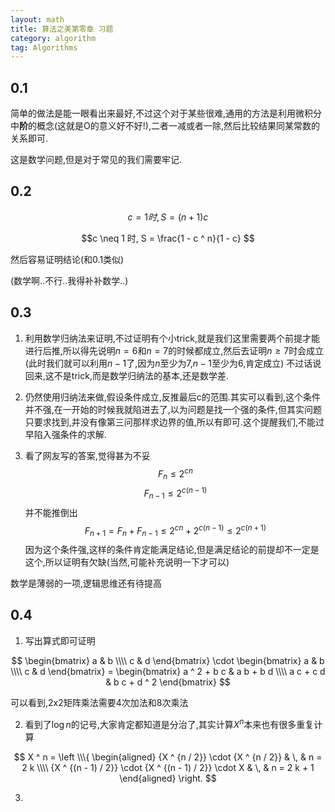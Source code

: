 ```yaml
---
layout: math
title: 算法之美第零章 习题
category: algorithm
tag: Algorithms
---
```


## 0.1

简单的做法是能一眼看出来最好,不过这个对于某些很难,通用的方法是利用微积分中**阶**的概念(这就是O的意义好不好!),二者一减或者一除,然后比较结果同某常数的关系即可.

这是数学问题,但是对于常见的我们需要牢记.

## 0.2

$$c = 1 时, S = (n + 1) c$$

$$c \neq 1 时, S = \frac{1 - c ^ n}{1 - c} $$

然后容易证明结论(和0.1类似)

(数学啊..不行..我得补补数学..)

## 0.3

1. 利用数学归纳法来证明,不过证明有个小trick,就是我们这里需要两个前提才能进行后推,所以得先说明$n = 6$和$n = 7$的时候都成立,然后去证明$n \geq 7$时会成立(此时我们就可以利用$n - 1$了,因为$n$至少为7,$n - 1$至少为6,肯定成立) 不过话说回来,这不是trick,而是数学归纳法的基本,还是数学差.

2. 仍然使用归纳法来做,假设条件成立,反推最后c的范围.其实可以看到,这个条件并不强,在一开始的时候我就陷进去了,以为问题是找一个强的条件,但其实问题只要求找到,并没有像第三问那样求边界的值,所以有即可.这个提醒我们,不能过早陷入强条件的求解.

3. 看了网友写的答案,觉得甚为不妥$$F _ n \leq 2 ^ {c n}$$ $$F _ {n - 1} \leq 2 ^ {c (n - 1)}$$并不能推倒出$$F _ {n + 1} = F _ n + F _ {n - 1} \leq 2 ^ {c n} + 2 ^ {c (n - 1)} \leq 2 ^ {c (n + 1)}$$ 因为这个条件强,这样的条件肯定能满足结论,但是满足结论的前提却不一定是这个,所以证明有欠缺(当然,可能补充说明一下才可以)

数学是薄弱的一项,逻辑思维还有待提高

## 0.4

1. 写出算式即可证明

$$
\begin{bmatrix}
a & b \\\\
c & d
\end{bmatrix}
\cdot
\begin{bmatrix}
a & b \\\\
c & d
\end{bmatrix} = 
\begin{bmatrix}
a ^ 2 + b c & a b + b d \\\\
a c + c d & b c + d ^ 2
\end{bmatrix}
$$

可以看到,2x2矩阵乘法需要4次加法和8次乘法

2. 看到了$\log n$的记号,大家肯定都知道是分治了,其实计算$X ^ n$本来也有很多重复计算

$$
X ^ n = 
\left
\\\{
\begin{aligned}
{X ^ {n / 2}} \cdot {X ^ {n / 2}} & \, & n = 2 k \\\\
{X ^ {(n - 1) / 2}} \cdot {X ^ {(n - 1) / 2}} \cdot X & \, & n = 2 k + 1
\end{aligned}
\right.
$$

3. 
